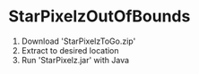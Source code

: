 # StarPixelzOutOfBounds

1. Download 'StarPixelzToGo.zip'
2. Extract to desired location
3. Run 'StarPixelz.jar' with Java
